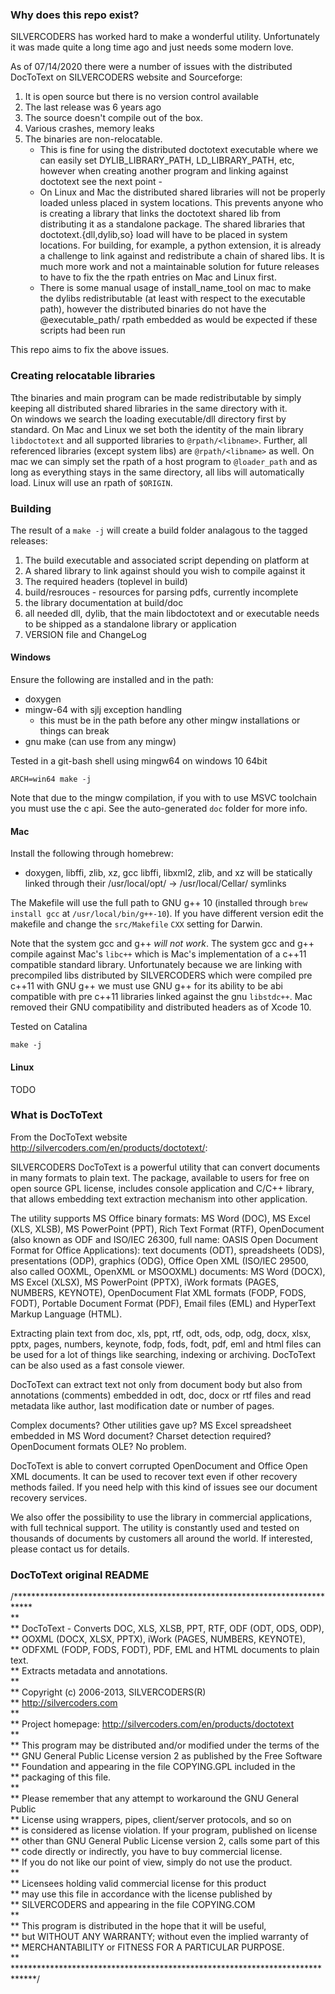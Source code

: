 ### Why does this repo exist?
SILVERCODERS has worked hard to make a wonderful utility. Unfortunately it was made quite a long time ago and just needs some modern love.

As of 07/14/2020 there were a number of issues with the distributed DocToText on SILVERCODERS website and Sourceforge:

1. It is open source but there is no version control available
2. The last release was 6 years ago
3. The source doesn't compile out of the box.
4. Various crashes, memory leaks
5. The binaries are non-relocatable. 
    - This is fine for using the distributed doctotext executable where we can easily set DYLIB_LIBRARY_PATH, LD_LIBRARY_PATH, etc, however when creating another program and linking against doctotext see the next point -
    - On Linux and Mac the distributed shared libraries will not be properly loaded unless placed in system locations. This prevents anyone who is creating a library that links the doctotext shared lib from distributing it as a standalone package. The shared libraries that doctotext.{dll,dylib,so} load will have to be placed in system locations. For building, for example, a python extension, it is already a challenge to link against and redistribute a chain of shared libs. It is much more work and not a maintainable solution for future releases to have to fix the the rpath entries on Mac and Linux first.
    - There is some manual usage of install_name_tool on mac to make the dylibs redistributable (at least with respect to the executable path), however the distributed binaries do not have the @executable_path/ rpath embedded as would be expected if these scripts had been run

This repo aims to fix the above issues.

### Creating relocatable libraries
Tthe binaries and main program can be made redistributable by simply keeping all distributed shared libraries in the same directory with it.  
On windows we search the loading executable/dll directory first by standard. On Mac and Linux we set both the identity of the main library `libdoctotext` and all supported libraries to `@rpath/<libname>`. Further, all referenced libraries (except system libs) are `@rpath/<libname>` as well. On mac we can simply set the rpath of a host program to `@loader_path` and as long as everything stays in the same directory, all libs will automatically load. Linux will use an rpath of `$ORIGIN`.

### Building
The result of a `make -j` will create a build folder analagous to the tagged releases:
1. The build executable and associated script depending on platform at
2. A shared library to link against should you wish to compile against it
3. The required headers (toplevel in build)
4. build/resrouces - resources for parsing pdfs, currently incomplete
5. the library documentation at build/doc
6. all needed dll, dylib, that the main libdoctotext and or executable needs to be shipped as a standalone library or application
7. VERSION file and ChangeLog

#### Windows
Ensure the following are installed and in the path:
- doxygen
- mingw-64 with sjlj exception handling
    - this must be in the path before any other mingw installations or things can break
- gnu make (can use from any mingw)

Tested in a git-bash shell using mingw64 on windows 10 64bit

`ARCH=win64 make -j`

Note that due to the mingw compilation, if you with to use MSVC toolchain you must use the c api. See the auto-generated `doc` folder for more info.

#### Mac
Install the following through homebrew:
- doxygen, libffi, zlib, xz, gcc
libffi, libxml2, zlib, and xz will be statically linked through their /usr/local/opt/ -> /usr/local/Cellar/ symlinks

The Makefile will use the full path to GNU g++ 10 (installed through `brew install gcc` at `/usr/local/bin/g++-10`). If you have different version edit the makefile and change the `src/Makefile` `CXX` setting for Darwin.  
  

Note that the system gcc and g++ *will not work*. The system gcc and g++ compile against Mac's `libc++` which is Mac's implementation of a c++11 compatible standard library. Unfortunately because we are linking with precompiled libs distributed by SILVERCODERS which were compiled pre c++11 with GNU g++ we must use GNU g++ for its ability to be abi compatible with pre c++11 libraries linked against the gnu `libstdc++`. Mac removed their GNU compatibility and distributed headers as of Xcode 10.

Tested on Catalina

`make -j`

#### Linux
TODO


### What is DocToText
From the DocToText website http://silvercoders.com/en/products/doctotext/:

SILVERCODERS DocToText is a powerful utility that can convert documents in many formats to plain text. The package, available to users for free on open source GPL license, includes console application and C/C++ library, that allows embedding text extraction mechanism into other application.

The utility supports MS Office binary formats: MS Word (DOC), MS Excel (XLS, XLSB), MS PowerPoint (PPT), Rich Text Format (RTF), OpenDocument (also known as ODF and ISO/IEC 26300, full name: OASIS Open Document Format for Office Applications): text documents (ODT), spreadsheets (ODS), presentations (ODP), graphics (ODG), Office Open XML (ISO/IEC 29500, also called OOXML, OpenXML or MSOOXML) documents: MS Word (DOCX), MS Excel (XLSX), MS PowerPoint (PPTX), iWork formats (PAGES, NUMBERS, KEYNOTE), OpenDocument Flat XML formats (FODP, FODS, FODT), Portable Document Format (PDF), Email files (EML) and HyperText Markup Language (HTML).

Extracting plain text from doc, xls, ppt, rtf, odt, ods, odp, odg, docx, xlsx, pptx, pages, numbers, keynote, fodp, fods, fodt, pdf, eml and html files can be used for a lot of things like searching, indexing or archiving. DocToText can be also used as a fast console viewer.

DocToText can extract text not only from document body but also from annotations (comments) embedded in odt, doc, docx or rtf files and read metadata like author, last modification date or number of pages.

Complex documents? Other utilities gave up? MS Excel spreadsheet embedded in MS Word document? Charset detection required? OpenDocument formats OLE? No problem.

DocToText is able to convert corrupted OpenDocument and Office Open XML documents. It can be used to recover text even if other recovery methods failed. If you need help with this kind of issues see our document recovery services.

We also offer the possibility to use the library in commercial applications, with full technical support. The utility is constantly used and tested on thousands of documents by customers all around the world. If interested, please contact us for details.

### DocToText original README
/****************************************************************************  
**  
** DocToText - Converts DOC, XLS, XLSB, PPT, RTF, ODF (ODT, ODS, ODP),  
**             OOXML (DOCX, XLSX, PPTX), iWork (PAGES, NUMBERS, KEYNOTE),  
**             ODFXML (FODP, FODS, FODT), PDF, EML and HTML documents to plain text.  
**             Extracts metadata and annotations.   
**  
** Copyright (c) 2006-2013, SILVERCODERS(R)  
** http://silvercoders.com  
**  
** Project homepage: http://silvercoders.com/en/products/doctotext  
**  
** This program may be distributed and/or modified under the terms of the  
** GNU General Public License version 2 as published by the Free Software  
** Foundation and appearing in the file COPYING.GPL included in the  
** packaging of this file.  
**  
** Please remember that any attempt to workaround the GNU General Public  
** License using wrappers, pipes, client/server protocols, and so on  
** is considered as license violation. If your program, published on license  
** other than GNU General Public License version 2, calls some part of this  
** code directly or indirectly, you have to buy commercial license.  
** If you do not like our point of view, simply do not use the product.  
**  
** Licensees holding valid commercial license for this product  
** may use this file in accordance with the license published by  
** SILVERCODERS and appearing in the file COPYING.COM  
**  
** This program is distributed in the hope that it will be useful,  
** but WITHOUT ANY WARRANTY; without even the implied warranty of  
** MERCHANTABILITY or FITNESS FOR A PARTICULAR PURPOSE.  
**  
*****************************************************************************/  
